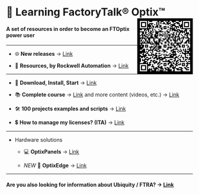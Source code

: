 # 📘 Learning FactoryTalk® Optix™ <img src="./images/LearnOptix.png" alt="LearnOptix" width="150" height="150" align="right">

#### A set of resources in order to become an FTOptix power user

---

- 🌐 **New releases** → [Link](./chapters/FTOptix_overview.md)

- 🏁 **Resources, by Rockwell Automation** → [Link](https://www.rockwellautomation.com/en-us/support/documentation/technical/capabilities/optix-portfolio.html)

---

- 🚀 **Download, Install, Start** → [Link](./chapters/Download_install_start.md)

- 📚 **Complete course** →  [Link](https://github.com/massimovar/LearningFTOptix/blob/main/pdf/FTOptix_Technical_training.pdf) and more content (videos, etc.) → [Link](./chapters/Learning_material.md)

- 🛠️ **100 projects examples and scripts** → [Link](./chapters/Examples.md)

- 💲 **How to manage my licenses? (ITA)** → [Link](https://www.youtube.com/watch?v=BVXPn04wZ8M&ab_channel=ASEMS.r.l.)

---
- Hardware solutions

  - 💻 **OptixPanels** → [Link](./chapters/OptixPanels_and_co.md)

  - _NEW_ 🎉 **OptixEdge** → [Link](./chapters/OptixEdge.md)

---

#### Are you also looking for information about Ubiquity / FTRA? -> [Link](https://github.com/massimovar/LearningUbiquityX/)
